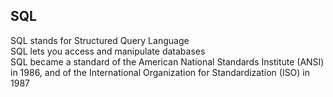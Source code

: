 ## SQL

SQL stands for Structured Query Language<br/>
SQL lets you access and manipulate databases<br/>
SQL became a standard of the American National Standards Institute (ANSI) in 1986, and of the International Organization for Standardization (ISO) in 1987